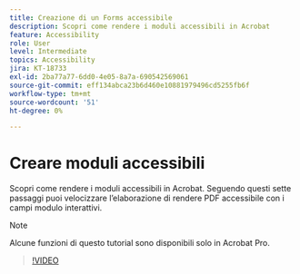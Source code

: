 ```yaml
---
title: Creazione di un Forms accessibile
description: Scopri come rendere i moduli accessibili in Acrobat
feature: Accessibility
role: User
level: Intermediate
topics: Accessibility
jira: KT-18733
exl-id: 2ba77a77-6dd0-4e05-8a7a-690542569061
source-git-commit: eff134abca23b6d460e10881979496cd5255fb6f
workflow-type: tm+mt
source-wordcount: '51'
ht-degree: 0%

---
```


# Creare moduli accessibili

Scopri come rendere i moduli accessibili in Acrobat. Seguendo questi sette passaggi puoi velocizzare l’elaborazione di rendere PDF accessibile con i campi modulo interattivi.

>[!NOTE]
>
>Alcune funzioni di questo tutorial sono disponibili solo in Acrobat Pro.

>[!VIDEO](https://video.tv.adobe.com/v/3471615?quality=12&learn=on&hidetitle=true)
